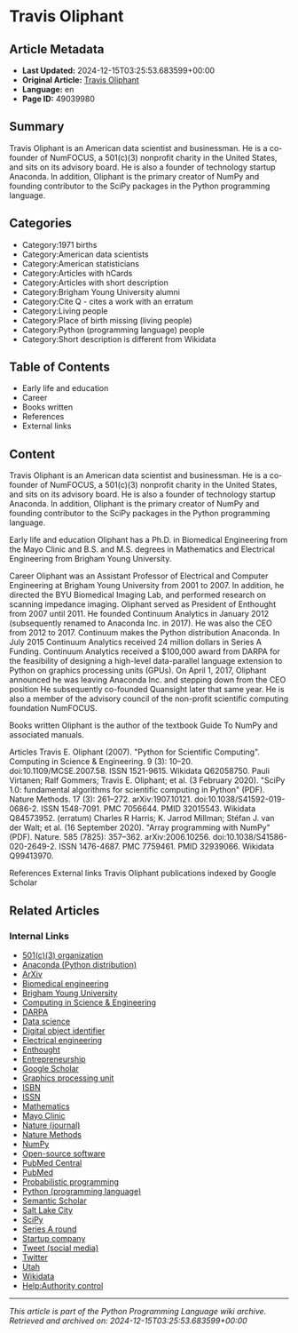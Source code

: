 # Travis Oliphant

## Article Metadata

- **Last Updated:** 2024-12-15T03:25:53.683599+00:00
- **Original Article:** [Travis Oliphant](https://en.wikipedia.org/wiki/Travis_Oliphant)
- **Language:** en
- **Page ID:** 49039980

## Summary

Travis Oliphant is an American data scientist and businessman. He is a co-founder of NumFOCUS, a 501(c)(3) nonprofit charity in the United States, and sits on its advisory board. He is also a founder of technology startup Anaconda. In addition, Oliphant is the primary creator of NumPy and founding contributor to the SciPy packages in the Python programming language.

## Categories

- Category:1971 births
- Category:American data scientists
- Category:American statisticians
- Category:Articles with hCards
- Category:Articles with short description
- Category:Brigham Young University alumni
- Category:Cite Q - cites a work with an erratum
- Category:Living people
- Category:Place of birth missing (living people)
- Category:Python (programming language) people
- Category:Short description is different from Wikidata

## Table of Contents

- Early life and education
- Career
- Books written
- References
- External links

## Content

Travis Oliphant is an American data scientist and businessman. He is a co-founder of NumFOCUS, a 501(c)(3) nonprofit charity in the United States, and sits on its advisory board. He is also a founder of technology startup Anaconda. In addition, Oliphant is the primary creator of NumPy and founding contributor to the SciPy packages in the Python programming language.

Early life and education
Oliphant has a Ph.D. in Biomedical Engineering from the Mayo Clinic and B.S. and M.S. degrees in Mathematics and Electrical Engineering from Brigham Young University.

Career
Oliphant was an Assistant Professor of Electrical and Computer Engineering at Brigham Young University from 2001 to 2007. In addition, he directed the BYU Biomedical Imaging Lab, and performed research on scanning impedance imaging.
Oliphant served as President of Enthought from 2007 until 2011.  He founded Continuum Analytics in January 2012 (subsequently renamed to Anaconda Inc. in 2017). He was also the CEO from 2012 to 2017. Continuum makes the Python distribution Anaconda. In July 2015 Continuum Analytics received 24 million dollars in Series A Funding. Continuum Analytics received a $100,000 award from DARPA for the feasibility of designing a high-level data-parallel language extension to Python on graphics processing units (GPUs). On April 1, 2017, Oliphant announced he was leaving Anaconda Inc. and stepping down from the CEO position He subsequently co-founded Quansight later that same year.
He is also a member of the advisory council of the non-profit scientific computing foundation NumFOCUS.

Books written
Oliphant is the author of the textbook Guide To NumPy and associated manuals.

Articles
Travis E. Oliphant (2007). "Python for Scientific Computing". Computing in Science & Engineering. 9 (3): 10–20. doi:10.1109/MCSE.2007.58. ISSN 1521-9615. Wikidata Q62058750.
Pauli Virtanen; Ralf Gommers; Travis E. Oliphant; et al. (3 February 2020). "SciPy 1.0: fundamental algorithms for scientific computing in Python" (PDF). Nature Methods. 17 (3): 261–272. arXiv:1907.10121. doi:10.1038/S41592-019-0686-2. ISSN 1548-7091. PMC 7056644. PMID 32015543. Wikidata Q84573952. (erratum)
Charles R Harris; K. Jarrod Millman; Stéfan J. van der Walt; et al. (16 September 2020). "Array programming with NumPy" (PDF). Nature. 585 (7825): 357–362. arXiv:2006.10256. doi:10.1038/S41586-020-2649-2. ISSN 1476-4687. PMC 7759461. PMID 32939066. Wikidata Q99413970.

References
External links
Travis Oliphant publications indexed by Google Scholar

## Related Articles

### Internal Links

- [501(c)(3) organization](https://en.wikipedia.org/wiki/501(c)(3)_organization)
- [Anaconda (Python distribution)](https://en.wikipedia.org/wiki/Anaconda_(Python_distribution))
- [ArXiv](https://en.wikipedia.org/wiki/ArXiv)
- [Biomedical engineering](https://en.wikipedia.org/wiki/Biomedical_engineering)
- [Brigham Young University](https://en.wikipedia.org/wiki/Brigham_Young_University)
- [Computing in Science & Engineering](https://en.wikipedia.org/wiki/Computing_in_Science_%26_Engineering)
- [DARPA](https://en.wikipedia.org/wiki/DARPA)
- [Data science](https://en.wikipedia.org/wiki/Data_science)
- [Digital object identifier](https://en.wikipedia.org/wiki/Digital_object_identifier)
- [Electrical engineering](https://en.wikipedia.org/wiki/Electrical_engineering)
- [Enthought](https://en.wikipedia.org/wiki/Enthought)
- [Entrepreneurship](https://en.wikipedia.org/wiki/Entrepreneurship)
- [Google Scholar](https://en.wikipedia.org/wiki/Google_Scholar)
- [Graphics processing unit](https://en.wikipedia.org/wiki/Graphics_processing_unit)
- [ISBN](https://en.wikipedia.org/wiki/ISBN)
- [ISSN](https://en.wikipedia.org/wiki/ISSN)
- [Mathematics](https://en.wikipedia.org/wiki/Mathematics)
- [Mayo Clinic](https://en.wikipedia.org/wiki/Mayo_Clinic)
- [Nature (journal)](https://en.wikipedia.org/wiki/Nature_(journal))
- [Nature Methods](https://en.wikipedia.org/wiki/Nature_Methods)
- [NumPy](https://en.wikipedia.org/wiki/NumPy)
- [Open-source software](https://en.wikipedia.org/wiki/Open-source_software)
- [PubMed Central](https://en.wikipedia.org/wiki/PubMed_Central)
- [PubMed](https://en.wikipedia.org/wiki/PubMed)
- [Probabilistic programming](https://en.wikipedia.org/wiki/Probabilistic_programming)
- [Python (programming language)](https://en.wikipedia.org/wiki/Python_(programming_language))
- [Semantic Scholar](https://en.wikipedia.org/wiki/Semantic_Scholar)
- [Salt Lake City](https://en.wikipedia.org/wiki/Salt_Lake_City)
- [SciPy](https://en.wikipedia.org/wiki/SciPy)
- [Series A round](https://en.wikipedia.org/wiki/Series_A_round)
- [Startup company](https://en.wikipedia.org/wiki/Startup_company)
- [Tweet (social media)](https://en.wikipedia.org/wiki/Tweet_(social_media))
- [Twitter](https://en.wikipedia.org/wiki/Twitter)
- [Utah](https://en.wikipedia.org/wiki/Utah)
- [Wikidata](https://en.wikipedia.org/wiki/Wikidata)
- [Help:Authority control](https://en.wikipedia.org/wiki/Help:Authority_control)

---
_This article is part of the Python Programming Language wiki archive._
_Retrieved and archived on: 2024-12-15T03:25:53.683599+00:00_
